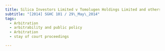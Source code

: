```yaml
---
title: Silica Investors Limited v Tomolugen Holdings Limited and others 
subtitle: "[2014] SGHC 101 / 29\_May\_2014"
tags:
  - Arbitration
  - arbitrability and public policy
  - Arbitration
  - stay of court proceedings

---
```


